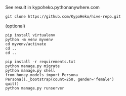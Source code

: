 See result in kypoheko.pythonanywhere.com
```
git clone https://github.com/KypoHeko/hive-repo.git
```

(optional)
```
pip install virtualenv
python -m venv myvenv
cd myvenv/activate
cd ..
cd ..
```

```
pip install -r requirements.txt
python manage.py migrate
python manage.py shell
from honey.models import Persona
Persona()._bootstrap(count=250, gender='female')
quit()
python manage.py runserver
```
